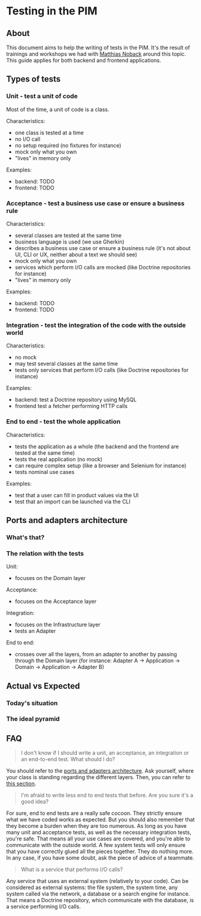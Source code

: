 # Testing in the PIM

## About

This document aims to help the writing of tests in the PIM. It's the result of trainings and workshops we had with [Matthias Noback](https://matthiasnoback.nl/) around this topic. This guide applies for both backend and frontend applications.


## Types of tests

### Unit - test a unit of code

Most of the time, a unit of code is a class.

Characteristics:

- one class is tested at a time
- no I/O call
- no setup required (no fixtures for instance)
- mock only what you own
- "lives" in memory only

Examples:

- backend: TODO
- frontend: TODO


### Acceptance - test a business use case or ensure a business rule

Characteristics:

- several classes are tested at the same time
- business language is used (we use Gherkin)
- describes a business use case or ensure a business rule (it's not about UI, CLI or UX, neither about a text we should see)
- mock only what you own
- services which perform I/O calls are mocked (like Doctrine repositories for instance)
- "lives" in memory only

Examples:

- backend: TODO
- frontend: TODO

### Integration - test the integration of the code with the outside world

Characteristics:

- no mock
- may test several classes at the same time
- tests only services that perform I/O calls (like Doctrine repositories for instance)

Examples:

- backend: test a Doctrine repository using MySQL
- frontend test a fetcher performing HTTP calls

### End to end - test the whole application

Characteristics:

- tests the application as a whole (the backend and the frontend are tested at the same time)
- tests the real application (no mock)
- can require complex setup (like a browser and Selenium for instance)
- tests nominal use cases

Examples:

- test that a user can fill in product values via the UI
- test that an import can be launched via the CLI


## Ports and adapters architecture

### What's that?

### The relation with the tests

Unit:

- focuses on the Domain layer

Acceptance:

- focuses on the Acceptance layer

Integration:

- focuses on the Infrastructure layer
- tests an Adapter

End to end:

- crosses over all the layers, from an adapter to another by passing through the Domain layer (for instance: Adapter A -> Application -> Domain -> Application -> Adapter B)


## Actual vs Expected

### Today's situation

### The ideal pyramid


## FAQ

> I don't know if I should write a unit, an acceptance, an integration or an end-to-end test. What should I do?

You should refer to the [ports and adapters architecture](#ports-and-adapters-architecture). Ask yourself, where your class is standing regarding the different layers. Then, you can refer to [this section](#what-is-my-test-about).

> I'm afraid to write less end to end tests that before. Are you sure it's a good idea?

For sure, end to end tests are a really safe cocoon. They strictly ensure what we have coded works as expected. But you should also remember that they become a burden when they are too numerous. As long as you have many unit and acceptance tests, as well as the necessary integration tests, you're safe. That means all your use cases are covered, and you're able to communicate with the outside world. A few system tests will only ensure that you have correctly glued all the pieces together. They do nothing more. In any case, if you have some doubt, ask the piece of advice of a teammate.

> What is a service that performs I/O calls?

Any service that uses an external system (relatively to your code). Can be considered as external systems: the file system, the system time, any system called via the network, a database or a search engine for instance. That means a Doctrine repository, which communicate with the database, is a service performing I/O calls.
